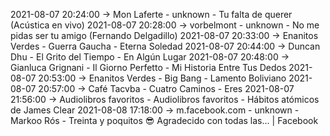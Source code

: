 2021-08-07 20:24:00 -> Mon Laferte - unknown - Tu falta de querer (Acústica en vivo)
2021-08-07 20:28:00 -> vorbelmont - unknown - No me pidas ser tu amigo (Fernando Delgadillo)
2021-08-07 20:33:00 -> Enanitos Verdes - Guerra Gaucha - Eterna Soledad
2021-08-07 20:44:00 -> Duncan Dhu - El Grito del Tiempo - En Algún Lugar
2021-08-07 20:48:00 -> Gianluca Grignani - Il Giorno Perfetto - Mi Historia Entre Tus Dedos
2021-08-07 20:53:00 -> Enanitos Verdes - Big Bang - Lamento Boliviano
2021-08-07 20:57:00 -> Café Tacvba - Cuatro Caminos - Eres
2021-08-07 21:56:00 -> Audiolibros favoritos - Audiolibros favoritos - Hábitos atómicos de James Clear
2021-08-08 17:18:00 -> m.facebook.com - unknown - Markoo Rós - Treinta y poquitos 😎 Agradecido con todas las... | Facebook
